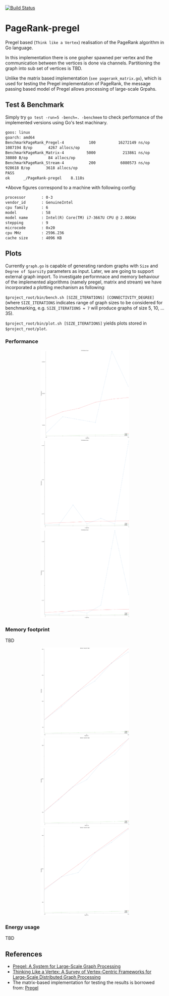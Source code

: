 [![Build Status](https://travis-ci.com/Mahdi89/PageRank-pregel.svg?branch=master)](https://travis-ci.com/Mahdi89/PageRank-pregel)

# PageRank-pregel

Pregel based (`Think like a Vertex`) realisation of the PageRank algorithm in Go language.

In this implementation there is one gopher spawned per vertex and the communication between the vertices is done via channels. Partitioning the graph into sub set of vertices is TBD. 

Unlike the matrix based implementation (`see pagerank_matrix.go`), which is used for testing the Pregel implementation of PageRank, the message passing based model of Pregel allows processing of large-scale Grpahs.

## Test & Benchmark 

Simply try `go test -run=5 -bench=. -benchmem` to check performance of the implemented versions using Go's test machinary.  

```
goos: linux
goarch: amd64
BenchmarkPageRank_Pregel-4           100          16272149 ns/op         1087194 B/op       4267 allocs/op
BenchmarkPageRank_Matrix-4          5000            213861 ns/op           38080 B/op         84 allocs/op
BenchmarkPageRank_Stream-4           200           6080573 ns/op          928618 B/op       3618 allocs/op
PASS
ok      _/PageRank-pregel    8.118s
```

*Above figures correspond to a machine with following config:

```
processor       : 0-3
vendor_id       : GenuineIntel
cpu family      : 6
model           : 58
model name      : Intel(R) Core(TM) i7-3667U CPU @ 2.00GHz
stepping        : 9
microcode       : 0x20
cpu MHz         : 2596.236
cache size      : 4096 KB

```

## Plots

Currently `graph.go` is capable of generating random graphs with `Size` and `Degree of Sparsity` parameters as input. Later, we are going to support external graph import. To investigate performnace and memory behaviour of the implemented algorithms (namely pregel, matrix and stream) we have incorporated a plotting mechanism as following:

`$project_root/bin/bench.sh [SIZE_ITERATIONS] [CONNECTIVITY_DEGREE]` (where `SIZE_ITERATIONS` indicates range of graph sizes to be considered for benchmarking, e.g. `SIZE_ITERATIONS = 7` will produce graphs of size 5, 10, ... 35).

`$project_root/bin/plot.sh [SIZE_ITERATIONS]` yields plots stored in `$project_root/plot`.

### Performance 

<p align="center">
  <img src="https://github.com/Mahdi89/PageRank-pregel/blob/master/plot/bench6_5.out.png" width="280" title="Size_it= 6 and degree 5">
  <img src="https://github.com/Mahdi89/PageRank-pregel/blob/master/plot/bench7_3.out.png" width="280" title="Size_it= 7 and degree 3">
  <img src="https://github.com/Mahdi89/PageRank-pregel/blob/master/plot/bench7_4.out.png" width="280" title="Size_it= 7 and degree 4">
</p>

### Memory footprint

TBD<p align="center">
  <img src="https://github.com/Mahdi89/PageRank-pregel/blob/master/plot/bench_mem_6_5.out.png" width="280" title="Size_it= 6 and degree 5">
  <img src="https://github.com/Mahdi89/PageRank-pregel/blob/master/plot/bench_mem_7_5.out.png" width="280" title="Size_it= 7 and degree 3">
  <img src="https://github.com/Mahdi89/PageRank-pregel/blob/master/plot/bench_mem_7_6.out.png" width="280" title="Size_it= 7 and degree 4">
</p>

### Energy usage

TBD




## References

- [Pregel: A System for Large-Scale Graph Processing](https://kowshik.github.io/JPregel/pregel_paper.pdf)
- [Thinking Like a Vertex: A Survey of Vertex-Centric Frameworks for Large-Scale Distributed Graph Processing](https://dl.acm.org/citation.cfm?id=2818185)
- The matrix-based implementation for testing the results is borrowed from: [Pregel](http://www.michaelnielsen.org/ddi/pregel/)

